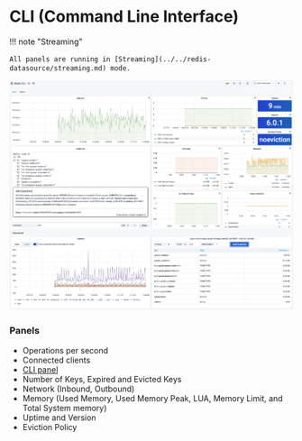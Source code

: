 # CLI (Command Line Interface)

!!! note "Streaming"

    All panels are running in [Streaming](../../redis-datasource/streaming.md) mode.

![Redis CLI Dashboard](../../images/redis-app/dashboards/cli-dashboard.png)

### Panels

- Operations per second
- Connected clients
- [CLI panel](../panels/redis-cli-panel.md)
- Number of Keys, Expired and Evicted Keys
- Network (Inbound, Outbound)
- Memory (Used Memory, Used Memory Peak, LUA, Memory Limit, and Total System memory)
- Uptime and Version
- Eviction Policy
